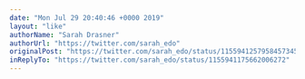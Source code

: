 ```yaml
---
date: "Mon Jul 29 20:40:46 +0000 2019"
layout: "like"
authorName: "Sarah Drasner"
authorUrl: "https://twitter.com/sarah_edo"
originalPost: "https://twitter.com/sarah_edo/status/1155941257958457345"
inReplyTo: "https://twitter.com/sarah_edo/status/1155941175662006272"
---
```

